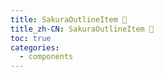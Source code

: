 ```yaml
---
title: SakuraOutlineItem 🚧
title_zh-CN: SakuraOutlineItem 🚧
toc: true
categories:
  - components
---
```

